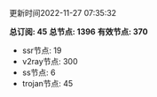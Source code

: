 更新时间2022-11-27 07:35:32

**总订阅: 45**
**总节点: 1396**
**有效节点: 370**
- ssr节点: 19
- v2ray节点: 300
- ss节点: 6
- trojan节点: 45
